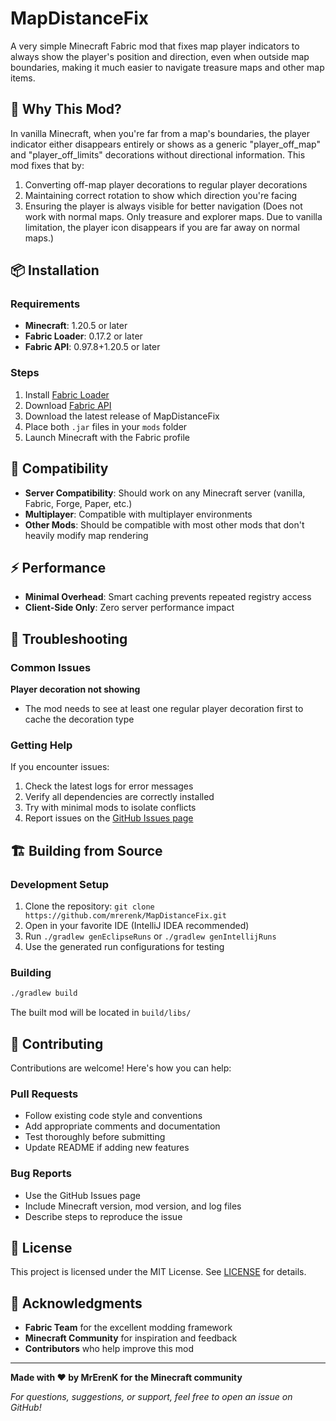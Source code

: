 # MapDistanceFix

A very simple Minecraft Fabric mod that fixes map player indicators to always show the player's position and direction, even when outside map boundaries, making it much easier to navigate treasure maps and other map items.

## 🎯 Why This Mod?

In vanilla Minecraft, when you're far from a map's boundaries, the player indicator either disappears entirely or shows as a generic "player_off_map" and "player_off_limits" decorations without directional information. This mod fixes that by:

1. Converting off-map player decorations to regular player decorations
2. Maintaining correct rotation to show which direction you're facing
3.  Ensuring the player is always visible for better navigation (Does not work with normal maps. Only treasure and explorer maps. Due to vanilla limitation, the player icon disappears if you are far away on normal maps.)

## 📦 Installation

### Requirements
- **Minecraft**: 1.20.5 or later
- **Fabric Loader**: 0.17.2 or later
- **Fabric API**: 0.97.8+1.20.5 or later

### Steps
1. Install [Fabric Loader](https://fabricmc.net/use/)
2. Download [Fabric API](https://modrinth.com/mod/fabric-api)
3. Download the latest release of MapDistanceFix
4. Place both `.jar` files in your `mods` folder
5. Launch Minecraft with the Fabric profile

## 🔄 Compatibility

- **Server Compatibility**: Should work on any Minecraft server (vanilla, Fabric, Forge, Paper, etc.)
- **Multiplayer**: Compatible with multiplayer environments
- **Other Mods**: Should be compatible with most other mods that don't heavily modify map rendering

## ⚡ Performance

- **Minimal Overhead**: Smart caching prevents repeated registry access
- **Client-Side Only**: Zero server performance impact

## 🐛 Troubleshooting

### Common Issues

**Player decoration not showing**
- The mod needs to see at least one regular player decoration first to cache the decoration type

### Getting Help

If you encounter issues:
1. Check the latest logs for error messages
2. Verify all dependencies are correctly installed
3. Try with minimal mods to isolate conflicts
4. Report issues on the [GitHub Issues page](https://github.com/mrerenk/MapDistanceFix/issues)

## 🏗️ Building from Source

### Development Setup
1. Clone the repository: `git clone https://github.com/mrerenk/MapDistanceFix.git`
2. Open in your favorite IDE (IntelliJ IDEA recommended)
3. Run `./gradlew genEclipseRuns` or `./gradlew genIntellijRuns`
4. Use the generated run configurations for testing

### Building
```bash
./gradlew build
```

The built mod will be located in `build/libs/`

## 🤝 Contributing

Contributions are welcome! Here's how you can help:

### Pull Requests
- Follow existing code style and conventions
- Add appropriate comments and documentation
- Test thoroughly before submitting
- Update README if adding new features

### Bug Reports
- Use the GitHub Issues page
- Include Minecraft version, mod version, and log files
- Describe steps to reproduce the issue

## 📄 License

This project is licensed under the MIT License. See [LICENSE](LICENSE) for details.

## 🙏 Acknowledgments

- **Fabric Team** for the excellent modding framework
- **Minecraft Community** for inspiration and feedback
- **Contributors** who help improve this mod

---

**Made with ❤️ by MrErenK for the Minecraft community**

*For questions, suggestions, or support, feel free to open an issue on GitHub!*
